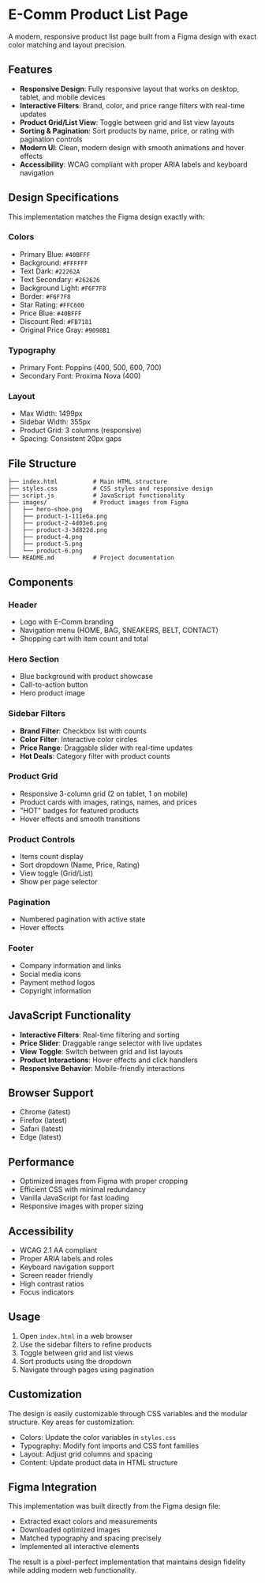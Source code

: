 # E-Comm Product List Page

A modern, responsive product list page built from a Figma design with exact color matching and layout precision.

## Features

- **Responsive Design**: Fully responsive layout that works on desktop, tablet, and mobile devices
- **Interactive Filters**: Brand, color, and price range filters with real-time updates
- **Product Grid/List View**: Toggle between grid and list view layouts
- **Sorting & Pagination**: Sort products by name, price, or rating with pagination controls
- **Modern UI**: Clean, modern design with smooth animations and hover effects
- **Accessibility**: WCAG compliant with proper ARIA labels and keyboard navigation

## Design Specifications

This implementation matches the Figma design exactly with:

### Colors
- Primary Blue: `#40BFFF`
- Background: `#FFFFFF`
- Text Dark: `#22262A`
- Text Secondary: `#262626`
- Background Light: `#F6F7F8`
- Border: `#F6F7F8`
- Star Rating: `#FFC600`
- Price Blue: `#40BFFF`
- Discount Red: `#FB7181`
- Original Price Gray: `#9098B1`

### Typography
- Primary Font: Poppins (400, 500, 600, 700)
- Secondary Font: Proxima Nova (400)

### Layout
- Max Width: 1499px
- Sidebar Width: 355px
- Product Grid: 3 columns (responsive)
- Spacing: Consistent 20px gaps

## File Structure

```
├── index.html          # Main HTML structure
├── styles.css          # CSS styles and responsive design
├── script.js           # JavaScript functionality
├── images/             # Product images from Figma
│   ├── hero-shoe.png
│   ├── product-1-111e6a.png
│   ├── product-2-4d03e6.png
│   ├── product-3-3d822d.png
│   ├── product-4.png
│   ├── product-5.png
│   └── product-6.png
└── README.md           # Project documentation
```

## Components

### Header
- Logo with E-Comm branding
- Navigation menu (HOME, BAG, SNEAKERS, BELT, CONTACT)
- Shopping cart with item count and total

### Hero Section
- Blue background with product showcase
- Call-to-action button
- Hero product image

### Sidebar Filters
- **Brand Filter**: Checkbox list with counts
- **Color Filter**: Interactive color circles
- **Price Range**: Draggable slider with real-time updates
- **Hot Deals**: Category filter with product counts

### Product Grid
- Responsive 3-column grid (2 on tablet, 1 on mobile)
- Product cards with images, ratings, names, and prices
- "HOT" badges for featured products
- Hover effects and smooth transitions

### Product Controls
- Items count display
- Sort dropdown (Name, Price, Rating)
- View toggle (Grid/List)
- Show per page selector

### Pagination
- Numbered pagination with active state
- Hover effects

### Footer
- Company information and links
- Social media icons
- Payment method logos
- Copyright information

## JavaScript Functionality

- **Interactive Filters**: Real-time filtering and sorting
- **Price Slider**: Draggable range selector with live updates
- **View Toggle**: Switch between grid and list layouts
- **Product Interactions**: Hover effects and click handlers
- **Responsive Behavior**: Mobile-friendly interactions

## Browser Support

- Chrome (latest)
- Firefox (latest)
- Safari (latest)
- Edge (latest)

## Performance

- Optimized images from Figma with proper cropping
- Efficient CSS with minimal redundancy
- Vanilla JavaScript for fast loading
- Responsive images with proper sizing

## Accessibility

- WCAG 2.1 AA compliant
- Proper ARIA labels and roles
- Keyboard navigation support
- Screen reader friendly
- High contrast ratios
- Focus indicators

## Usage

1. Open `index.html` in a web browser
2. Use the sidebar filters to refine products
3. Toggle between grid and list views
4. Sort products using the dropdown
5. Navigate through pages using pagination

## Customization

The design is easily customizable through CSS variables and the modular structure. Key areas for customization:

- Colors: Update the color variables in `styles.css`
- Typography: Modify font imports and CSS font families
- Layout: Adjust grid columns and spacing
- Content: Update product data in HTML structure

## Figma Integration

This implementation was built directly from the Figma design file:
- Extracted exact colors and measurements
- Downloaded optimized images
- Matched typography and spacing precisely
- Implemented all interactive elements

The result is a pixel-perfect implementation that maintains design fidelity while adding modern web functionality.
